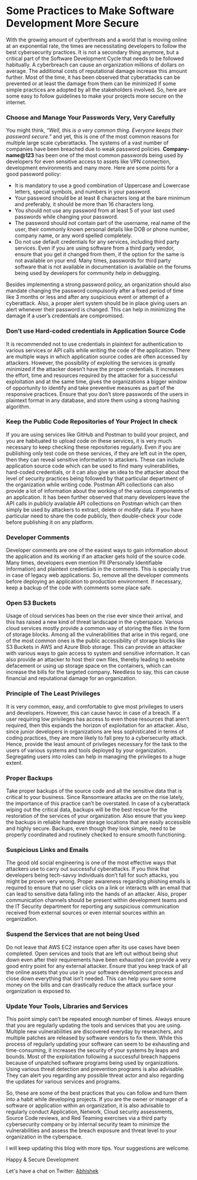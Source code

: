 # Some Practices to Make Software Development More Secure

With the growing amount of cyberthreats and a world that is moving online at an exponential rate, the times are necessitating developers to follow the best cybersecurity practices. It is not a secondary thing anymore, but a critical part of the Software Development Cycle that needs to be followed habitually. A cyberbreach can cause an organization millions of dollars on average. The additional costs of reputational damage increase this amount further. Most of the time, it has been observed that cyberattacks can be prevented or at least the damage from them can be minimized if some simple practices are adopted by all the stakeholders involved. So, here are some easy to follow guidelines to make your projects more secure on the internet.
### Choose and Manage Your Passwords Very, Very Carefully
You might think, _“Well, this is a very common thing. Everyone keeps their password secure.”_ and yet, this is one of the most common reasons for multiple large scale cyberattacks. The systems of a vast number of companies have been breached due to weak password policies. **Company-name@123** has been one of the most common passwords being used by developers for even sensitive access to assets like VPN connection, development environments and many more.
Here are some points for a good password policy:
- It is mandatory to use a good combination of Uppercase and Lowercase letters, special symbols, and numbers in your password.
- Your password should be at least 8 characters long at the bare minimum and preferably, it should be more than 16 characters long.
- You should not use any password from at least 5 of your last used passwords while changing your password.
- The password should not contain part of the username, real name of the user, their commonly known personal details like DOB or phone number, company name, or any word spelled completely.
- Do not use default credentials for any services, including third party services. Even if you are using software from a third party vendor, ensure that you get it changed from them, if the option for the same is not available on your end. Many times, passwords for third party software that is not available in documentation is available on the forums being used by developers for community help in debugging.

Besides implementing a strong password policy, an organization should also mandate changing the password compulsorily after a fixed period of time like 3 months or less and after any suspicious event or attempt of a cyberattack. Also, a proper alert system should be in place giving users an alert whenever their password is changed. This can help in minimizing the damage if a user’s credentials are compromised.

### Don’t use Hard-coded credentials in Application Source Code
It is recommended not to use credentials in plaintext for authentication to various services or API calls while writing the code of the application. There are multiple ways in which application source codes are often accessed by attackers. However, the possibility of exploiting the services is greatly minimized if the attacker doesn’t have the proper credentials. It increases the effort, time and resources required by the attacker for a successful exploitation and at the same time, gives the organizations a bigger window of opportunity to identify and take preventive measures as part of the responsive practices. Ensure that you don’t store passwords of the users in plaintext format in any database, and store them using a strong hashing algorithm.

###	Keep the Public Code Repositories of Your Project In check
If you are using services like GitHub and Postman to build your project, and you are habituated to upload code on these services, it is very much necessary to keep checking these repositories regularly. Even if you are publishing only test code on these services, if they are left out in the open, then they can reveal sensitive information to attackers. These can include application source code which can be used to find many vulnerabilities, hard-coded credentials, or it can also give an idea to the attacker about the level of security practices being followed by that particular department of the organization while writing code.
Postman API collections can also provide a lot of information about the working of the various components of an application. It has been further observed that many developers leave the API calls in publicly available API collections on Postman which can then simply be used by attackers to extract, delete or modify data.
If you have particular need to share the code publicly, then double-check your code before publishing it on any platform.

###	Developer Comments
Developer comments are one of the easiest ways to gain information about the application and its working if an attacker gets hold of the source code. Many times, developers even mention PII (Personally Identifiable Information) and plaintext credentials in the comments. This is specially true in case of legacy web applications. So, remove all the developer comments before deploying an application to production environment. If necessary, keep a backup of the code with comments some place safe.

###	Open S3 Buckets
Usage of cloud services has been on the rise ever since their arrival, and this has raised a new kind of threat landscape in the cyberspace. Various cloud services mostly provide a common way of storing the files in the form of storage blocks. Among all the vulnerabilities that arise in this regard, one of the most common ones is the public accessibility of storage blocks like S3 Buckets in AWS and Azure Blob storage. This can provide an attacker with various ways to gain access to system and sensitive information. It can also provide an attacker to host their own files, thereby leading to website defacement or using up storage space on the containers, which can increase the bills for the targeted company. Needless to say, this can cause financial and reputational damage for an organization.

###	Principle of The Least Privileges
It is very common, easy, and comfortable to give most privileges to users and developers. However, this can cause havoc in case of a breach. If a user requiring low privileges has access to even those resources that aren’t required, then this expands the horizon of exploitation for an attacker. Also, since junior developers in organizations are less sophisticated in terms of coding practices, they are more likely to fall prey to a cybersecurity attack. Hence, provide the least amount of privileges necessary for the task to the users of various systems and tools deployed by your organization.
Segregating users into roles can help in managing the privileges to a huge extent.

###	Proper Backups
Take proper backups of the source code and all the sensitive data that is critical to your business. Since Ransomware attacks are on the rise lately, the importance of this practice can’t be overstated. In case of a cyberattack wiping out the critical data, backups will be the best rescue for the restoration of the services of your organization. Also ensure that you keep the backups in reliable hardware storage locations that are easily accessible and highly secure. Backups, even though they look simple, need to be properly coordinated and routinely checked to ensure smooth functioning.

###	Suspicious Links and Emails
The good old social engineering is one of the most effective ways that attackers use to carry out successful cyberattacks. If you think that developers being tech-savvy individuals don’t fall for such attacks, you might be proven very wrong. Proper awareness regarding phishing emails is required to ensure that no user clicks on a link or interacts with an email that can lead to sensitive data falling into the hands of an attacker. Also, proper communication channels should be present within development teams and the IT Security department for reporting any suspicious communication received from external sources or even internal sources within an organization.

###	Suspend the Services that are not being Used
Do not leave that AWS EC2 instance open after its use cases have been completed. Open services and tools that are left out without being shut down even after their requirements have been exhausted can provide a very good entry point for any external attacker. Ensure that you keep track of all the online assets that you use in your software development process and close down everything that isn’t needed. This can help you save some money on the bills and can drastically reduce the attack surface your organization is exposed to.

###	Update Your Tools, Libraries and Services
This point simply can’t be repeated enough number of times. Always ensure that you are regularly updating the tools and services that you are using. Multiple new vulnerabilities are discovered everyday by researchers, and multiple patches are released by software vendors to fix them. While this process of regularly updating your software can seem to be exhausting and time-consuming, it increases the security of your systems by leaps and bounds. Most of the exploitation following a successful breach happens because of unpatched software programs being used by organizations. Using various threat detection and prevention programs is also advisable. They can alert you regarding any possible threat actor and also regarding the updates for various services and programs.

So, these are some of the best practices that you can follow and turn them into a habit while developing projects. If you are the owner or manager of a software or application within an organization, it is also advisable to regularly conduct Application, Network, Cloud security assessments, Source Code reviews, and Red Teaming exercises via a third party cybersecurity company or by internal security team to minimize the vulnerabilities and assess the breach exposure and threat level to your organization in the cyberspace.

I will keep updating this blog with more tips. Your suggestions are welcome.

Happy & Secure Development

Let's have a chat on Twitter:
[Abhishek](https://twitter.com/abhibhati4u)
